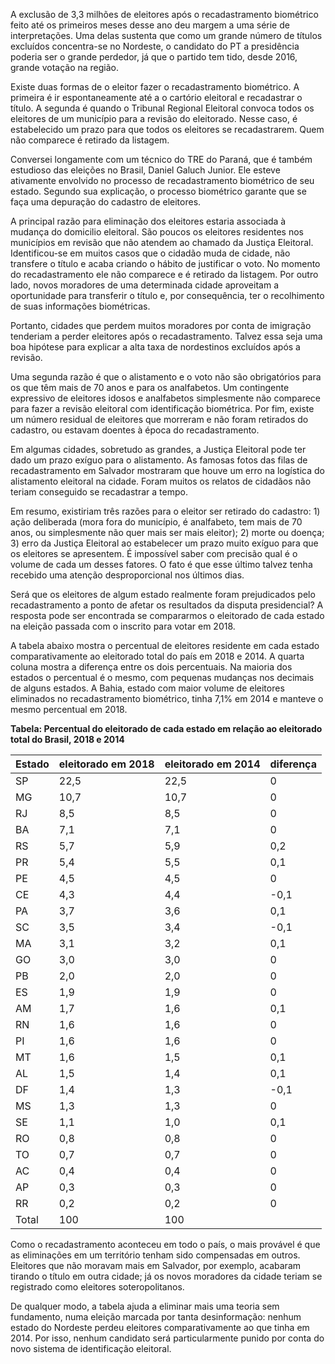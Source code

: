 A exclusão de 3,3 milhões de eleitores após o recadastramento biométrico feito
até os primeiros meses desse ano deu margem a uma série de interpretações. Uma
delas sustenta que como um grande número de títulos excluídos concentra-se no
Nordeste, o candidato do PT a presidência poderia ser o grande perdedor, já que
o partido tem tido, desde 2016, grande votação na região.

Existe duas formas de o eleitor fazer o recadastramento biométrico. A primeira é
ir espontaneamente até a o cartório eleitoral e recadastrar o título. A segunda
é quando o Tribunal Regional Eleitoral convoca todos os eleitores de um
município para a revisão do eleitorado. Nesse caso, é estabelecido um prazo para
que todos os eleitores se recadastrarem. Quem não comparece é retirado da
listagem.

Conversei longamente com um técnico do TRE do Paraná, que é também estudioso das
eleições no Brasil, Daniel Galuch Junior. Ele esteve ativamente envolvido no
processo de recadastramento biométrico de seu estado. Segundo sua explicação, o
processo biométrico garante que se faça uma depuração do cadastro de eleitores.

A principal razão para eliminação dos eleitores estaria associada à mudança do
domicilio eleitoral. São poucos os eleitores residentes nos municípios em
revisão que não atendem ao chamado da Justiça Eleitoral. Identificou-se em
muitos casos que o cidadão muda de cidade, não transfere o título e acaba
criando o hábito de justificar o voto. No momento do recadastramento ele não
comparece e é retirado da listagem. Por outro lado, novos moradores de uma
determinada cidade aproveitam a oportunidade para transferir o título e, por
consequência, ter o recolhimento de suas informações biométricas.

Portanto, cidades que perdem muitos moradores por conta de imigração tenderiam a
perder eleitores após o recadastramento. Talvez essa seja uma boa hipótese para
explicar a alta taxa de nordestinos excluídos após a revisão.

Uma segunda razão é que o alistamento e o voto não são obrigatórios para os que
têm mais de 70 anos e para os analfabetos. Um contingente expressivo de
eleitores idosos e analfabetos simplesmente não comparece para fazer a revisão
eleitoral com identificação biométrica. Por fim, existe um número residual de
eleitores que morreram e não foram retirados do cadastro, ou estavam doentes à
época do recadastramento.

Em algumas cidades, sobretudo as grandes, a Justiça Eleitoral pode ter dado um
prazo exíguo para o alistamento. As famosas fotos das filas de recadastramento
em Salvador mostraram que houve um erro na logística do alistamento eleitoral na
cidade. Foram muitos os relatos de cidadãos não teriam conseguido se recadastrar
a tempo.

Em resumo, existiriam três razões para o eleitor ser retirado do cadastro: 1)
ação deliberada (mora fora do município, é analfabeto, tem mais de 70 anos, ou
simplesmente não quer mais ser mais eleitor); 2) morte ou doença; 3) erro da
Justiça Eleitoral ao estabelecer um prazo muito exíguo para que os eleitores se
apresentem. É impossível saber com precisão qual é o volume de cada um desses
fatores. O fato é que esse último talvez tenha recebido uma atenção
desproporcional nos últimos dias.

Será que os eleitores de algum estado realmente foram prejudicados pelo
recadastramento a ponto de afetar os resultados da disputa presidencial? A
resposta pode ser encontrada se compararmos o eleitorado de cada estado na
eleição passada com o inscrito para votar em 2018.

A tabela abaixo mostra o percentual de eleitores residente em cada estado
comparativamente ao eleitorado total do país em 2018 e 2014. A quarta coluna
mostra a diferença entre os dois percentuais. Na maioria dos estados o
percentual é o mesmo, com pequenas mudanças nos decimais de alguns estados. A
Bahia, estado com maior volume de eleitores eliminados no recadastramento
biométrico, tinha 7,1% em 2014 e manteve o mesmo percentual em 2018.

**Tabela: Percentual do eleitorado de cada estado em relação ao eleitorado total
do Brasil, 2018 e 2014**

| Estado | eleitorado em 2018 | eleitorado em 2014 | diferença |
|--------|--------------------|--------------------|-----------|
| SP     | 22,5               | 22,5               | 0         |
| MG     | 10,7               | 10,7               | 0         |
| RJ     | 8,5                | 8,5                | 0         |
| BA     | 7,1                | 7,1                | 0         |
| RS     | 5,7                | 5,9                | 0,2       |
| PR     | 5,4                | 5,5                | 0,1       |
| PE     | 4,5                | 4,5                | 0         |
| CE     | 4,3                | 4,4                | \-0,1     |
| PA     | 3,7                | 3,6                | 0,1       |
| SC     | 3,5                | 3,4                | \-0,1     |
| MA     | 3,1                | 3,2                | 0,1       |
| GO     | 3,0                | 3,0                | 0         |
| PB     | 2,0                | 2,0                | 0         |
| ES     | 1,9                | 1,9                | 0         |
| AM     | 1,7                | 1,6                | 0,1       |
| RN     | 1,6                | 1,6                | 0         |
| PI     | 1,6                | 1,6                | 0         |
| MT     | 1,6                | 1,5                | 0,1       |
| AL     | 1,5                | 1,4                | 0,1       |
| DF     | 1,4                | 1,3                | \-0,1     |
| MS     | 1,3                | 1,3                | 0         |
| SE     | 1,1                | 1,0                | 0,1       |
| RO     | 0,8                | 0,8                | 0         |
| TO     | 0,7                | 0,7                | 0         |
| AC     | 0,4                | 0,4                | 0         |
| AP     | 0,3                | 0,3                | 0         |
| RR     | 0,2                | 0,2                | 0         |
| Total  | 100                | 100                |           |

Como o recadastramento aconteceu em todo o país, o mais provável é que as
eliminações em um território tenham sido compensadas em outros. Eleitores que
não moravam mais em Salvador, por exemplo, acabaram tirando o título em outra
cidade; já os novos moradores da cidade teriam se registrado como eleitores
soteropolitanos.

De qualquer modo, a tabela ajuda a eliminar mais uma teoria sem fundamento, numa
eleição marcada por tanta desinformação: nenhum estado do Nordeste perdeu
eleitores comparativamente ao que tinha em 2014. Por isso, nenhum candidato será
particularmente punido por conta do novo sistema de identificação eleitoral.
